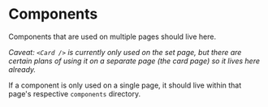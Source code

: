 # Components

Components that are used on multiple pages should live here.

_Caveat: `<Card />` is currently only used on the set page, but there are certain plans of using it on a separate page (the card page) so it lives here already._

If a component is only used on a single page, it should live within that page's respective `components` directory.
